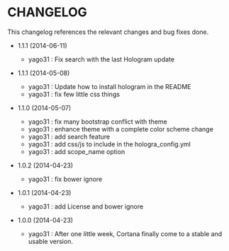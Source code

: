 CHANGELOG
=========

This changelog references the relevant changes and bug fixes done.

* 1.1.1 (2014-06-11)
  * yago31 : Fix search with the last Hologram update

* 1.1.1 (2014-05-08)
  * yago31 : Update how to install hologram in the README
  * yago31 : fix few little css things

* 1.1.0 (2014-05-07)
  * yago31 : fix many bootstrap conflict with theme
  * yago31 : enhance theme with a complete color scheme change
  * yago31 : add search feature
  * yago31 : add css/js to include in the hologra_config.yml
  * yago31 : add scope_name option

* 1.0.2 (2014-04-23)
  * yago31 : fix bower ignore

* 1.0.1 (2014-04-23)
  * yago31 : add License and bower ignore

* 1.0.0 (2014-04-23)
  * yago31 : After one little week, Cortana finally come to a stable and usable version.
